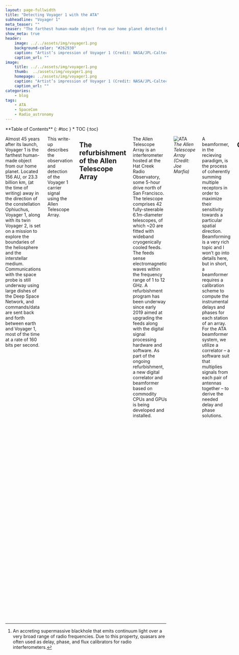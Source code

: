 ```yaml
---
layout: page-fullwidth
title: "Detecting Voyager 1 with the ATA"
subheadline: "Voyager 1"
meta_teaser: ""
teaser: "The farthest human-made object from our home planet detected by the Allen Telescope Array."
show_meta: true
header:
    image: ../../assets/img/voyager1.png
    background-color: "#262930"
    caption: "Artist’s impression of Voyager 1 (Credit: NASA/JPL-Caltech)"
    caption_url: ""
image:
    title: ../../assets/img/voyager1.png
    thumb:  ../assets/img/voyager1.png
    homepage: ../assets/img/voyager1.png 
    caption: "Artist’s impression of Voyager 1 (Credit: NASA/JPL-Caltech)"
    caption_url: ""
categories:
    - blog
tags:
    - ATA
    - SpaceCom
    - Radio_astronomy
---
```

<!--more-->

<div class="row">
<div class="medium-4 medium-push-8 columns" markdown="1">
<div class="panel radius" markdown="1">
**Table of Contents**
{: #toc }
*  TOC
{:toc}
</div>
</div><!-- /.medium-4.columns -->

<div class="medium-8 medium-pull-4 columns" markdown="1">

Almost 45 years after its launch, Voyager 1 is the farthest human-made object from our home planet. 
Located 156 AU, or 23.3 billion km, (at the time of writing) away in the direction of the constellation Ophiuchus, 
Voyager 1, along with its twin Voyager 2, is set on a mission to explore the boundaries of the 
heliosphere and the interstellar medium. Communications with the space probe is still 
underway using large dishes of the Deep Space Network, and commands/data are sent back 
and forth between earth and Voyager 1, most of the time at a rate of 160 bits per second.

This write-up describes the observation and detection of the Voyager 1 carrier 
signal using the Allen Telescope Array.

## The refurbishment of the Allen Telescope Array
The Allen Telescope Array is an interferometer hosted at the Hat Creek Radio Observatory, some 5-hour drive north of San Francisco. The telescope comprises 42 fully-steerable 6.1m-diameter telescopes, of which ~20 are fitted with wideband cryogenically cooled feeds. The feeds sense electromagnetic waves within the frequency range of 1 to 12 GHz. A refurbishment program has been underway since early 2019 aimed at upgrading the feeds along with the digital signal processing hardware and software. As part of the ongoing refurbishment, a new digital correlator and beamformer based on commodity CPUs and GPUs is being developed and installed.

![ATA](../../assets/img/ATA2.jpeg)
*The Allen Telescope Array (Credit: Joe Marfia)*

A beamformer, in the recieving paradigm, is the process of coherently summing
multiple receptors in order to maximize their sensitivity towards a particular 
spatial direction. Beamforming is a very rich topic and I won’t go into details 
here, but in short, a beamformer requires a calibration scheme to compute the 
instrumental delays and phases for each station 
of an array. For the ATA beamformer system, we utilize a correlator – a software 
suit that multiplies signals from each pair of antennas together – to derive the 
needed delay and phase solutions.

## Observations
On July 9th, 2022, the 20 available antennas of the Allen Telescope Array were used to 
observe the Voyager 1 space probe. The coherent downlink frequency of Voyager 1, in the X-band, 
is ~8420.43 MHz, with a spectral width of <1 Hz. The ATA was tuned at a center 
frequency of 8400 MHz (the beamformer's bandwidth, for each tuning, is relatively large, 672 MHz). 
Even though the DSN station at Golstone was receiving the downlink at the the time of the ATA observation, 
I assume no two-way communication mode has been set, and the transponder 
was not locked to the uplink frequency; telecommands are rarely issued to the spacecraft nowadays.
Ten minutes of data on a nearby quasar[^1] were collected using the correlator, 
and a delay/phase solution was derived for the beamformer. The antennas were then 
pointed at the position of Voyager 1 as determined using the ephemeris obtained 
from the solar system dynamics NASA/JPL [webpage](https://ssd.jpl.nasa.gov/horizons/app.html)
(ICRF RA = 17:13:41.13, Dec = +12:23:49.9). Fifteen minutes of beamformed complex baseband 
data were then recorded and stored on disk.

[^1]: An accreting supermassive blackhole that emits continuum light over a very broad range of radio frequencies. Due to this property, quasars are often used as delay, phase, and flux calibrators for radio interferometers.

## Data Analysis
A large, ~500,000 point FFT was applied to the recorded data to bring the spectral resolution to a 
value close to that of the spectral width of the carrier frequency. Due to the fact 
that a changing velocity offset exists between earth and Voyager 1, the received carrier 
frequency will inevitably be Doppler shifted and drifting in time. The Doppler shift 
was then calculated (thanks [Danni Estévez](https://destevez.net/)), 
and a waterfall plot of one of polarization was displayed. 
The figure below shows the dynamic spectrum of
the Voyager 1 downlink signal.

![Voyager1](../../assets/img/voyager_waterfall.png)
*A waterfall (frequency vs time) plot displaying the Voyager 1 spacecraft 
as seen by the Allen Telescope Array. The color scale represents the flux density in units 
of dB. The narrowband signal is clearly seen drifting in frequency, as expected of a transmitter
accelerating with respect to a receiver.*

The data were corrected for the Doppler effect at a drift rate of ~-0.84Hz/s, and 
a carrier-to-noise of 11.5 dB was measured in a single polarization of the recorded 900 second segment.

## Link budget calculation
Voyager 1 is equipped with a Pt = 22.4 W transmitter and it utilizes a Gt = 48 dBi
high gain 
directional antenna pointed straight at earth (to read more about Voyager’s 
specification, see [this](https://voyager.gsfc.nasa.gov/Library/DeepCommo_Chapter3--141029.pdf)). 
The spacecraft, at the time of observation, is at a distance of r = 23.3e9 km 
from earth. 

Power density:

$$
    P_D = \frac{P_t \times G_t}{4\times\pi\times R^2} 
        = \frac{22.4\times10^{4.8}}{4\times\pi\times (23.3\times10^{12})^{^2}} 
        = 2.07 \times 10^{-22}\,\textrm{W.m}^{-2}
$$

Next, we’ll calculate the received power by the ATA beamformer. We use N_ant = 20 
antennas in our 
observation, each antenna is ~6m in diameter with an aperture efficiency of 
~0.6 in the X-band:

Collecting area:

$$
    A = N_{ant} \times \pi \times r^2 \times \epsilon_A = 339.3\,\textrm{m}^2
$$

Power received:

$$
    P = P_D \times A = 7.03 \times 10^{-20}\,\textrm{W} = -161.53\,\textrm{dBm}
$$

Next, we’ll calculate the ATA thermal noise:

$$
    N_0 = k_B \times T_{rec} \times BW = 1.38\times 10^{-23} \times 120 \times 1 = 
    1.66\times 10^{-21}\,\textrm{W} = -177.81\,\textrm{dBm}
$$

The above assumes a receiver temperature of 120 Kelvin at 8.4 GHz. The 
receiver temperature could have also been measured using the quasar observation, 
but the 120 Kelvin figure is not far from reality given previous measurements.


Finally, the expected carrier-to-noise ratio is:

$$
    C/N_0 = P - N_0 = 16.3\,\textrm{dB}
$$

## Conclusion
The measured carrier-to-noise ratio in the 900s segment of our ATA data is 
~5dB less than what is 
expected. We suspect his is due to many factors. Firstly, the Voyager 1 downlink polarization 
produced at X-band is 100% circular, whereas the ATA feeds are linearly polarized. 
Receiving circular polarization on linear feeds would entail a 3dB reduction in C/N0. 
Although synthesizing circular polarization using the ATA feeds is possible, it is 
beyond the scope of this work. Moreover, the Voyager 1 signal was only incoherently 
de-Dopplered. In other words, the effect of Doppler shifting within each of FFT channels
was not corrected for. This will introduce some reduction in C/N0. Finally, the beamformer 
was assumed to have perfect efficiency, which is not the case in real-world scenarios.

The detection of Voyager 1, the farthest human-made object, with the refurbished 
Allen Telescope Array is an excellent display of the telescope’s capabilities 
and strengths, and a representation of the outstanding hard work put 
by the ATA team since the start of the refurbishment program in 2019


</div><!-- /.medium-8.columns -->
</div><!-- /.row -->


